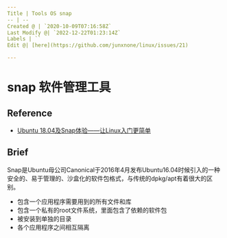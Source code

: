 ```yaml
---
Title | Tools OS snap
-- | --
Created @ | `2020-10-09T07:16:58Z`
Last Modify @| `2022-12-22T01:23:14Z`
Labels | ``
Edit @| [here](https://github.com/junxnone/linux/issues/21)

---
```

# snap 软件管理工具

## Reference
- [Ubuntu 18.04及Snap体验——让Linux入门更简单](https://www.linuxidc.com/Linux/2018-06/152993.htm)

## Brief
Snap是Ubuntu母公司Canonical于2016年4月发布Ubuntu16.04时候引入的一种安全的、易于管理的、沙盒化的软件包格式，与传统的dpkg/apt有着很大的区别。
- 包含一个应用程序需要用到的所有文件和库
- 包含一个私有的root文件系统，里面包含了依赖的软件包
- 被安装到单独的目录
- 各个应用程序之间相互隔离
